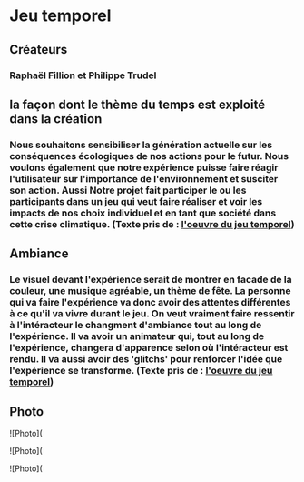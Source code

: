 # Jeu temporel #

## Créateurs ##
### Raphaël Fillion et Philippe Trudel ###

## la façon dont le thème du temps est exploité dans la création ##
### Nous souhaitons sensibiliser la génération actuelle sur les conséquences écologiques de nos actions pour le futur. Nous voulons également que notre expérience puisse faire réagir l'utilisateur sur l'importance de l'environnement et susciter son action. Aussi Notre projet fait participer le ou les participants dans un jeu qui veut faire réaliser et voir les impacts de nos choix individuel et en tant que société dans cette crise climatique. (Texte pris de : [l'oeuvre du jeu temporel](https://tim-montmorency.com/2022/projets/Jeu-Temporel/docs/web/preproduction.html#Intention-ou-concept)) ###

## Ambiance ##
### Le visuel devant l'expérience serait de montrer en facade de la couleur, une musique agréable, un thème de fête. La personne qui va faire l'expérience va donc avoir des attentes différentes à ce qu'il va vivre durant le jeu. On veut vraiment faire ressentir à l'intéracteur le changment d'ambiance tout au long de l'expérience. Il va avoir un animateur qui, tout au long de l'expérience, changera d'apparence selon où l'intéracteur est rendu. Il va aussi avoir des 'glitchs' pour renforcer l'idée que l'expérience se transforme. (Texte pris de : [l'oeuvre du jeu temporel](https://tim-montmorency.com/2022/projets/Jeu-Temporel/docs/web/preproduction.html#Intention-ou-concept))

## Photo ##

![Photo](

![Photo](

![Photo](


